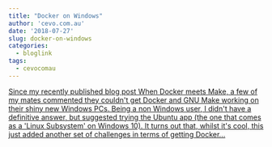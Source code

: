 ```yaml
---
title: "Docker on Windows"
author: 'cevo.com.au'
date: '2018-07-27'
slug: docker-on-windows
categories:
  - bloglink
tags:
  - cevocomau
---
```


[Since my recently published blog post When Docker meets Make, a few of my mates commented they couldn't get Docker and GNU Make working on their shiny new Windows PCs. Being a non Windows user, I didn't have a definitive answer, but suggested trying the Ubuntu app (the one that comes as a 'Linux Subsystem' on Windows 10). It turns out that, whilst it's cool, this just added another set of challenges in terms of getting Docker...<click to read more>](https://cevo.com.au/post/2018-07-27-docker-on-windows/)

